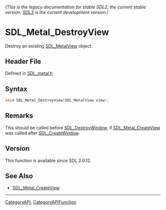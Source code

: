 ###### (This is the legacy documentation for stable SDL2, the current stable version; [SDL3](https://wiki.libsdl.org/SDL3/) is the current development version.)
# SDL_Metal_DestroyView

Destroy an existing [SDL_MetalView](SDL_MetalView) object.

## Header File

Defined in [SDL_metal.h](https://github.com/libsdl-org/SDL/blob/SDL2/include/SDL_metal.h)

## Syntax

```c
void SDL_Metal_DestroyView(SDL_MetalView view);

```

## Remarks

This should be called before [SDL_DestroyWindow](SDL_DestroyWindow), if
[SDL_Metal_CreateView](SDL_Metal_CreateView) was called after
[SDL_CreateWindow](SDL_CreateWindow).

## Version

This function is available since SDL 2.0.12.

## See Also

- [SDL_Metal_CreateView](SDL_Metal_CreateView)

----
[CategoryAPI](CategoryAPI), [CategoryAPIFunction](CategoryAPIFunction)

